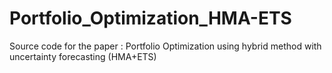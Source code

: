 # Portfolio_Optimization_HMA-ETS
Source code for the paper : Portfolio Optimization using hybrid method with uncertainty forecasting (HMA+ETS)

